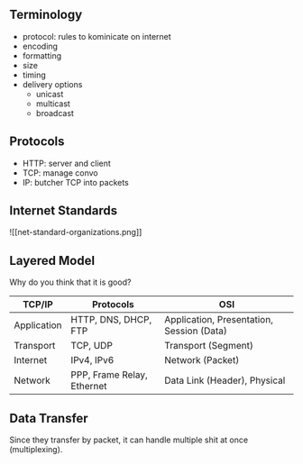 ## Terminology

- protocol: rules to kominicate on internet
- encoding
- formatting 
- size
- timing 
- delivery options
	- unicast
	- multicast
	- broadcast

## Protocols

- HTTP: server and client
- TCP: manage convo
- IP: butcher TCP into packets

## Internet Standards

![[net-standard-organizations.png]]

## Layered Model

Why do you think that it is good?

| TCP/IP | Protocols | OSI |
| --- | --- | --- |
| Application | HTTP, DNS, DHCP, FTP | Application, Presentation, Session (Data) | 
| Transport | TCP, UDP | Transport (Segment) | 
| Internet | IPv4, IPv6 | Network (Packet) |
| Network | PPP, Frame Relay, Ethernet | Data Link (Header), Physical |

## Data Transfer

Since they transfer by packet, it can handle multiple shit at once (multiplexing).


